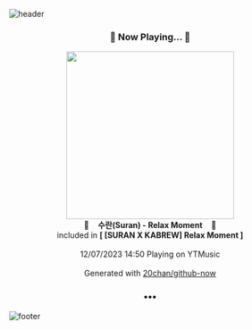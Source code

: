 ![header](https://capsule-render.vercel.app/api?type=wave&height=170&section=header&fontColor=090707&fontAlignX=45&fontAlignY=65&fontSize=100)

<h3 align="center">🎵 Now Playing... 🎵</h3>
<p align="center">
  <a href="https://music.youtube.com/watch?v=rdV-zeseC0o">
    <img width="300" src="https://lh3.googleusercontent.com/fsBVV0cPTXx41CQCPF33IsZPszHj5o8vLb1842JTKfDx_yE5B8E2XXSm2mg4Ndn-S0K_g1xaJssL3sU">
  </a>
  <br>
  🎵&nbsp&nbsp&nbsp <b>수란(Suran) - Relax Moment</b> &nbsp&nbsp&nbsp🎵
  <br>
  included in <b>[ [SURAN X KABREW] Relax Moment ]</b>
  
  <br />
  <br />
  12/07/2023 14:50 Playing on YTMusic
  <br />
  <br />
  Generated with <a href="https://github.com/20chan/github-now">20chan/github-now</a>
</p>

<h3 align="center">•••</h3>

![footer](https://capsule-render.vercel.app/api?type=wave&height=150&section=footer)
